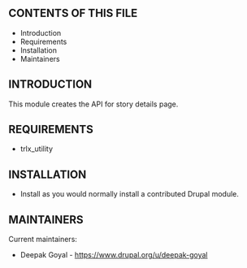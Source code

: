 CONTENTS OF THIS FILE
---------------------
 * Introduction
 * Requirements
 * Installation
 * Maintainers


INTRODUCTION
------------
This module creates the API for story details page.


REQUIREMENTS
------------
* trlx_utility


INSTALLATION
------------
 * Install as you would normally install a contributed Drupal module.


MAINTAINERS
-----------
Current maintainers:
 * Deepak Goyal - https://www.drupal.org/u/deepak-goyal
